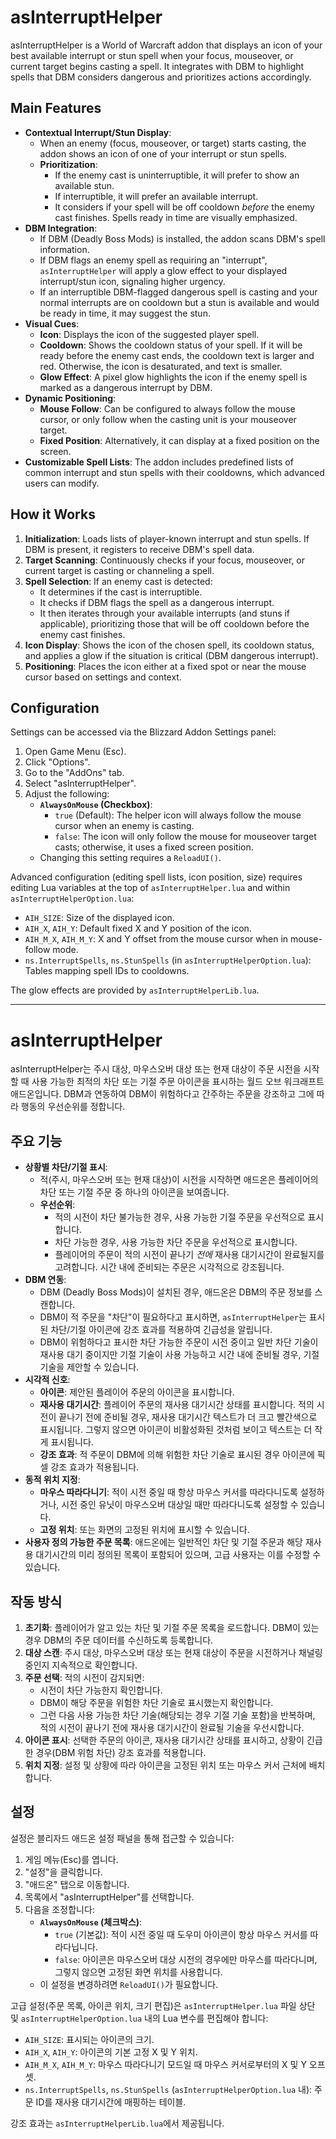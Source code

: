 # asInterruptHelper

asInterruptHelper is a World of Warcraft addon that displays an icon of your best available interrupt or stun spell when your focus, mouseover, or current target begins casting a spell. It integrates with DBM to highlight spells that DBM considers dangerous and prioritizes actions accordingly.

## Main Features

*   **Contextual Interrupt/Stun Display**:
    *   When an enemy (focus, mouseover, or target) starts casting, the addon shows an icon of one of your interrupt or stun spells.
    *   **Prioritization**:
        *   If the enemy cast is uninterruptible, it will prefer to show an available stun.
        *   If interruptible, it will prefer an available interrupt.
        *   It considers if your spell will be off cooldown *before* the enemy cast finishes. Spells ready in time are visually emphasized.
*   **DBM Integration**:
    *   If DBM (Deadly Boss Mods) is installed, the addon scans DBM's spell information.
    *   If DBM flags an enemy spell as requiring an "interrupt", `asInterruptHelper` will apply a glow effect to your displayed interrupt/stun icon, signaling higher urgency.
    *   If an interruptible DBM-flagged dangerous spell is casting and your normal interrupts are on cooldown but a stun is available and would be ready in time, it may suggest the stun.
*   **Visual Cues**:
    *   **Icon**: Displays the icon of the suggested player spell.
    *   **Cooldown**: Shows the cooldown status of your spell. If it will be ready before the enemy cast ends, the cooldown text is larger and red. Otherwise, the icon is desaturated, and text is smaller.
    *   **Glow Effect**: A pixel glow highlights the icon if the enemy spell is marked as a dangerous interrupt by DBM.
*   **Dynamic Positioning**:
    *   **Mouse Follow**: Can be configured to always follow the mouse cursor, or only follow when the casting unit is your mouseover target.
    *   **Fixed Position**: Alternatively, it can display at a fixed position on the screen.
*   **Customizable Spell Lists**: The addon includes predefined lists of common interrupt and stun spells with their cooldowns, which advanced users can modify.

## How it Works

1.  **Initialization**: Loads lists of player-known interrupt and stun spells. If DBM is present, it registers to receive DBM's spell data.
2.  **Target Scanning**: Continuously checks if your focus, mouseover, or current target is casting or channeling a spell.
3.  **Spell Selection**: If an enemy cast is detected:
    *   It determines if the cast is interruptible.
    *   It checks if DBM flags the spell as a dangerous interrupt.
    *   It then iterates through your available interrupts (and stuns if applicable), prioritizing those that will be off cooldown before the enemy cast finishes.
4.  **Icon Display**: Shows the icon of the chosen spell, its cooldown status, and applies a glow if the situation is critical (DBM dangerous interrupt).
5.  **Positioning**: Places the icon either at a fixed spot or near the mouse cursor based on settings and context.

## Configuration

Settings can be accessed via the Blizzard Addon Settings panel:
1.  Open Game Menu (Esc).
2.  Click "Options".
3.  Go to the "AddOns" tab.
4.  Select "asInterruptHelper".
5.  Adjust the following:
    *   **`AlwaysOnMouse` (Checkbox)**:
        *   `true` (Default): The helper icon will always follow the mouse cursor when an enemy is casting.
        *   `false`: The icon will only follow the mouse for mouseover target casts; otherwise, it uses a fixed screen position.
    *   Changing this setting requires a `ReloadUI()`.

Advanced configuration (editing spell lists, icon position, size) requires editing Lua variables at the top of `asInterruptHelper.lua` and within `asInterruptHelperOption.lua`:
*   `AIH_SIZE`: Size of the displayed icon.
*   `AIH_X`, `AIH_Y`: Default fixed X and Y position of the icon.
*   `AIH_M_X`, `AIH_M_Y`: X and Y offset from the mouse cursor when in mouse-follow mode.
*   `ns.InterruptSpells`, `ns.StunSpells` (in `asInterruptHelperOption.lua`): Tables mapping spell IDs to cooldowns.

The glow effects are provided by `asInterruptHelperLib.lua`.

---

# asInterruptHelper

asInterruptHelper는 주시 대상, 마우스오버 대상 또는 현재 대상이 주문 시전을 시작할 때 사용 가능한 최적의 차단 또는 기절 주문 아이콘을 표시하는 월드 오브 워크래프트 애드온입니다. DBM과 연동하여 DBM이 위험하다고 간주하는 주문을 강조하고 그에 따라 행동의 우선순위를 정합니다.

## 주요 기능

*   **상황별 차단/기절 표시**:
    *   적(주시, 마우스오버 또는 현재 대상)이 시전을 시작하면 애드온은 플레이어의 차단 또는 기절 주문 중 하나의 아이콘을 보여줍니다.
    *   **우선순위**:
        *   적의 시전이 차단 불가능한 경우, 사용 가능한 기절 주문을 우선적으로 표시합니다.
        *   차단 가능한 경우, 사용 가능한 차단 주문을 우선적으로 표시합니다.
        *   플레이어의 주문이 적의 시전이 끝나기 *전에* 재사용 대기시간이 완료될지를 고려합니다. 시간 내에 준비되는 주문은 시각적으로 강조됩니다.
*   **DBM 연동**:
    *   DBM (Deadly Boss Mods)이 설치된 경우, 애드온은 DBM의 주문 정보를 스캔합니다.
    *   DBM이 적 주문을 "차단"이 필요하다고 표시하면, `asInterruptHelper`는 표시된 차단/기절 아이콘에 강조 효과를 적용하여 긴급성을 알립니다.
    *   DBM이 위험하다고 표시한 차단 가능한 주문이 시전 중이고 일반 차단 기술이 재사용 대기 중이지만 기절 기술이 사용 가능하고 시간 내에 준비될 경우, 기절 기술을 제안할 수 있습니다.
*   **시각적 신호**:
    *   **아이콘**: 제안된 플레이어 주문의 아이콘을 표시합니다.
    *   **재사용 대기시간**: 플레이어 주문의 재사용 대기시간 상태를 표시합니다. 적의 시전이 끝나기 전에 준비될 경우, 재사용 대기시간 텍스트가 더 크고 빨간색으로 표시됩니다. 그렇지 않으면 아이콘이 비활성화된 것처럼 보이고 텍스트는 더 작게 표시됩니다.
    *   **강조 효과**: 적 주문이 DBM에 의해 위험한 차단 기술로 표시된 경우 아이콘에 픽셀 강조 효과가 적용됩니다.
*   **동적 위치 지정**:
    *   **마우스 따라다니기**: 적이 시전 중일 때 항상 마우스 커서를 따라다니도록 설정하거나, 시전 중인 유닛이 마우스오버 대상일 때만 따라다니도록 설정할 수 있습니다.
    *   **고정 위치**: 또는 화면의 고정된 위치에 표시할 수 있습니다.
*   **사용자 정의 가능한 주문 목록**: 애드온에는 일반적인 차단 및 기절 주문과 해당 재사용 대기시간의 미리 정의된 목록이 포함되어 있으며, 고급 사용자는 이를 수정할 수 있습니다.

## 작동 방식

1.  **초기화**: 플레이어가 알고 있는 차단 및 기절 주문 목록을 로드합니다. DBM이 있는 경우 DBM의 주문 데이터를 수신하도록 등록합니다.
2.  **대상 스캔**: 주시 대상, 마우스오버 대상 또는 현재 대상이 주문을 시전하거나 채널링 중인지 지속적으로 확인합니다.
3.  **주문 선택**: 적의 시전이 감지되면:
    *   시전이 차단 가능한지 확인합니다.
    *   DBM이 해당 주문을 위험한 차단 기술로 표시했는지 확인합니다.
    *   그런 다음 사용 가능한 차단 기술(해당되는 경우 기절 기술 포함)을 반복하며, 적의 시전이 끝나기 전에 재사용 대기시간이 완료될 기술을 우선시합니다.
4.  **아이콘 표시**: 선택한 주문의 아이콘, 재사용 대기시간 상태를 표시하고, 상황이 긴급한 경우(DBM 위험 차단) 강조 효과를 적용합니다.
5.  **위치 지정**: 설정 및 상황에 따라 아이콘을 고정된 위치 또는 마우스 커서 근처에 배치합니다.

## 설정

설정은 블리자드 애드온 설정 패널을 통해 접근할 수 있습니다:
1.  게임 메뉴(Esc)를 엽니다.
2.  "설정"을 클릭합니다.
3.  "애드온" 탭으로 이동합니다.
4.  목록에서 "asInterruptHelper"를 선택합니다.
5.  다음을 조정합니다:
    *   **`AlwaysOnMouse` (체크박스)**:
        *   `true` (기본값): 적이 시전 중일 때 도우미 아이콘이 항상 마우스 커서를 따라다닙니다.
        *   `false`: 아이콘은 마우스오버 대상 시전의 경우에만 마우스를 따라다니며, 그렇지 않으면 고정된 화면 위치를 사용합니다.
    *   이 설정을 변경하려면 `ReloadUI()`가 필요합니다.

고급 설정(주문 목록, 아이콘 위치, 크기 편집)은 `asInterruptHelper.lua` 파일 상단 및 `asInterruptHelperOption.lua` 내의 Lua 변수를 편집해야 합니다:
*   `AIH_SIZE`: 표시되는 아이콘의 크기.
*   `AIH_X`, `AIH_Y`: 아이콘의 기본 고정 X 및 Y 위치.
*   `AIH_M_X`, `AIH_M_Y`: 마우스 따라다니기 모드일 때 마우스 커서로부터의 X 및 Y 오프셋.
*   `ns.InterruptSpells`, `ns.StunSpells` (`asInterruptHelperOption.lua` 내): 주문 ID를 재사용 대기시간에 매핑하는 테이블.

강조 효과는 `asInterruptHelperLib.lua`에서 제공됩니다.
